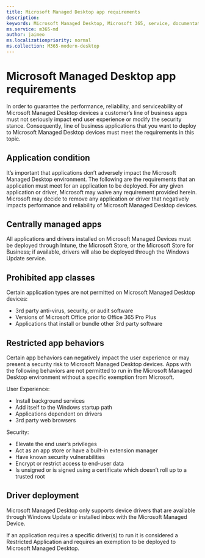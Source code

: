 ```yaml
---
title: Microsoft Managed Desktop app requirements 
description:  
keywords: Microsoft Managed Desktop, Microsoft 365, service, documentation
ms.service: m365-md
author: jaimeo
ms.localizationpriority: normal
ms.collection: M365-modern-desktop
---
```


# Microsoft Managed Desktop app requirements

<!--This topic is the target for aka.ms/app-req. This is aka link is used from EA agreeement for MMD. do not delete.-->

<!--Application addendum -->
 
In order to guarantee the performance, reliability, and serviceability of Microsoft Managed Desktop devices a customer’s line of business apps must not seriously impact end user experience or modify the security stance. Consequently, line of business applications that you want to deploy to Microsoft Managed Desktop devices must meet the requirements in this topic.

## Application condition

It’s important that applications don’t adversely impact the Microsoft Managed Desktop environment. The following are the requirements that an application must meet for an application to be deployed. For any given application or driver, Microsoft may waive any requirement provided herein. Microsoft may decide to remove any application or driver that negatively impacts performance and reliability of Microsoft Managed Desktop devices.

## Centrally managed apps

All applications and drivers installed on Microsoft Managed Devices must be deployed through Intune, the Microsoft Store, or the Microsoft Store for Business; if available, drivers will also be deployed through the Windows Update service. 

## Prohibited app classes

Certain application types are not permitted on Microsoft Managed Desktop devices:
- 3rd party anti-virus, security, or audit software
- Versions of Microsoft Office prior to Office 365 Pro Plus
- Applications that install or bundle other 3rd party software

## Restricted app behaviors

Certain app behaviors can negatively impact the user experience or may present a security risk to Microsoft Managed Desktop devices. Apps with the following behaviors are not permitted to run in the Microsoft Managed Desktop environment without a specific exemption from Microsoft.

User Experience:
- Install background services
- Add itself to the Windows startup path
- Applications dependent on drivers
- 3rd party web browsers

Security:
- Elevate the end user’s privileges
- Act as an app store or have a built-in extension manager
- Have known security vulnerabilities
- Encrypt or restrict access to end-user data
- Is unsigned or is signed using a certificate which doesn’t roll up to a trusted root


## Driver deployment

Microsoft Managed Desktop only supports device drivers that are available through Windows Update or installed inbox with the Microsoft Managed Device. 

If an application requires a specific driver(s) to run it is considered a Restricted Application and requires an exemption to be deployed to Microsoft Managed Desktop. 

